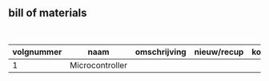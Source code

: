 ## bill of materials
<br />

|volgnummer        |naam    |omschrijving      |nieuw/recup      |kostprijs/stuk      |aantal  |subtotaal    |
|----------        |----    |------------      |-----------      |--------------      |------  |---------    |
|         1|   Microcontroller |            |           |              |      |         |
